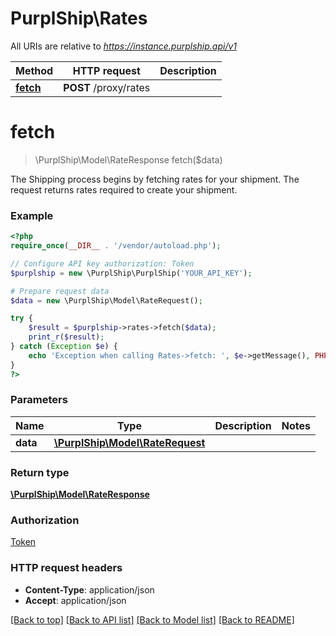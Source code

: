 # PurplShip\Rates

All URIs are relative to *https://instance.purplship.api/v1*

Method | HTTP request | Description
------------- | ------------- | -------------
[**fetch**](Rates.md#fetch) | **POST** /proxy/rates | 


# **fetch**
> \PurplShip\Model\RateResponse fetch($data)



The Shipping process begins by fetching rates for your shipment. The request returns rates required to create your shipment.

### Example
```php
<?php
require_once(__DIR__ . '/vendor/autoload.php');

// Configure API key authorization: Token
$purplship = new \PurplShip\PurplShip('YOUR_API_KEY');

# Prepare request data
$data = new \PurplShip\Model\RateRequest();

try {
    $result = $purplship->rates->fetch($data);
    print_r($result);
} catch (Exception $e) {
    echo 'Exception when calling Rates->fetch: ', $e->getMessage(), PHP_EOL;
}
?>
```

### Parameters

Name | Type | Description  | Notes
------------- | ------------- | ------------- | -------------
 **data** | [**\PurplShip\Model\RateRequest**](../Model/RateRequest.md)|  |

### Return type

[**\PurplShip\Model\RateResponse**](../Model/RateResponse.md)

### Authorization

[Token](../../README.md#Token)

### HTTP request headers

 - **Content-Type**: application/json
 - **Accept**: application/json

[[Back to top]](#) [[Back to API list]](../../README.md#documentation-for-api-endpoints) [[Back to Model list]](../../README.md#documentation-for-models) [[Back to README]](../../README.md)

